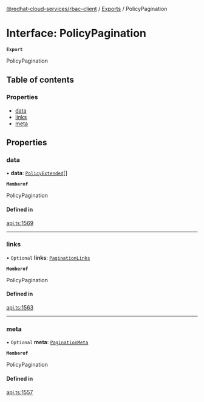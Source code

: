 [@redhat-cloud-services/rbac-client](../README.md) / [Exports](../modules.md) / PolicyPagination

# Interface: PolicyPagination

**`Export`**

PolicyPagination

## Table of contents

### Properties

- [data](PolicyPagination.md#data)
- [links](PolicyPagination.md#links)
- [meta](PolicyPagination.md#meta)

## Properties

### data

• **data**: [`PolicyExtended`](PolicyExtended.md)[]

**`Memberof`**

PolicyPagination

#### Defined in

[api.ts:1569](https://github.com/RedHatInsights/javascript-clients/blob/main/packages/rbac/api.ts#L1569)

___

### links

• `Optional` **links**: [`PaginationLinks`](PaginationLinks.md)

**`Memberof`**

PolicyPagination

#### Defined in

[api.ts:1563](https://github.com/RedHatInsights/javascript-clients/blob/main/packages/rbac/api.ts#L1563)

___

### meta

• `Optional` **meta**: [`PaginationMeta`](PaginationMeta.md)

**`Memberof`**

PolicyPagination

#### Defined in

[api.ts:1557](https://github.com/RedHatInsights/javascript-clients/blob/main/packages/rbac/api.ts#L1557)
